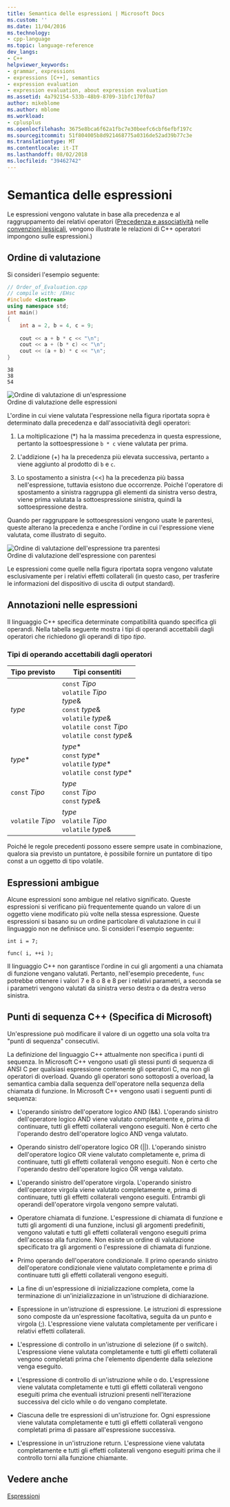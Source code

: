 ```yaml
---
title: Semantica delle espressioni | Microsoft Docs
ms.custom: ''
ms.date: 11/04/2016
ms.technology:
- cpp-language
ms.topic: language-reference
dev_langs:
- C++
helpviewer_keywords:
- grammar, expressions
- expressions [C++], semantics
- expression evaluation
- expression evaluation, about expression evaluation
ms.assetid: 4a792154-533b-48b9-8709-31bfc170f0a7
author: mikeblome
ms.author: mblome
ms.workload:
- cplusplus
ms.openlocfilehash: 3675e8bca6f62a1fbc7e30beefc6cbf6efbf197c
ms.sourcegitcommit: 51f804005b8d921468775a0316de52ad39b77c3e
ms.translationtype: MT
ms.contentlocale: it-IT
ms.lasthandoff: 08/02/2018
ms.locfileid: "39462742"
---
```

# <a name="semantics-of-expressions"></a>Semantica delle espressioni
Le espressioni vengono valutate in base alla precedenza e al raggruppamento dei relativi operatori ([Precedenza e associatività](../cpp/cpp-built-in-operators-precedence-and-associativity.md) nelle [convenzioni lessicali](../cpp/lexical-conventions.md), vengono illustrate le relazioni di C++ operatori impongono sulle espressioni.)  
  
## <a name="order-of-evaluation"></a>Ordine di valutazione  
 Si consideri l'esempio seguente:  
  
```cpp  
// Order_of_Evaluation.cpp  
// compile with: /EHsc  
#include <iostream>  
using namespace std;  
int main()  
{  
    int a = 2, b = 4, c = 9;  
  
    cout << a + b * c << "\n";  
    cout << a + (b * c) << "\n";  
    cout << (a + b) * c << "\n";  
}  
```  
  
```Output  
38  
38  
54  
```  
  
 ![Ordine di valutazione di un'espressione](../cpp/media/vc38zv1.gif "vc38ZV1")  
Ordine di valutazione delle espressioni  
  
 L'ordine in cui viene valutata l'espressione nella figura riportata sopra è determinato dalla precedenza e dall'associatività degli operatori:  
  
1.  La moltiplicazione (*) ha la massima precedenza in questa espressione, pertanto la sottoespressione `b * c` viene valutata per prima.  
  
2.  L'addizione (+) ha la precedenza più elevata successiva, pertanto `a` viene aggiunto al prodotto di `b` e `c`.  
  
3.  Lo spostamento a sinistra (<<) ha la precedenza più bassa nell'espressione, tuttavia esistono due occorrenze. Poiché l'operatore di spostamento a sinistra raggruppa gli elementi da sinistra verso destra, viene prima valutata la sottoespressione sinistra, quindi la sottoespressione destra.  
  
 Quando per raggruppare le sottoespressioni vengono usate le parentesi, queste alterano la precedenza e anche l'ordine in cui l'espressione viene valutata, come illustrato di seguito.  
  
 ![Ordine di valutazione dell'espressione tra parentesi](../cpp/media/vc38zv2.gif "vc38ZV2")  
Ordine di valutazione dell'espressione con parentesi  
  
 Le espressioni come quelle nella figura riportata sopra vengono valutate esclusivamente per i relativi effetti collaterali (in questo caso, per trasferire le informazioni del dispositivo di uscita di output standard).  
  
## <a name="notation-in-expressions"></a>Annotazioni nelle espressioni  
 Il linguaggio C++ specifica determinate compatibilità quando specifica gli operandi. Nella tabella seguente mostra i tipi di operandi accettabili dagli operatori che richiedono gli operandi di tipo *tipo*.  
  
### <a name="operand-types-acceptable-to-operators"></a>Tipi di operando accettabili dagli operatori  
  
|Tipo previsto|Tipi consentiti|  
|-------------------|-------------------|  
|*type*|`const` *Tipo*<br /> `volatile` *Tipo*<br /> *type*&<br /> `const` *type*&<br /> `volatile` *type*&<br /> `volatile const` *Tipo*<br /> `volatile const` *type*&|  
|*type*\*|*type*\*<br /> `const` *type*\*<br /> `volatile` *type*\*<br /> `volatile const` *type*\*|  
|`const` *Tipo*|*type*<br /> `const` *Tipo*<br />`const` *type*&|  
|`volatile` *Tipo*|*type*<br /> `volatile` *Tipo*<br /> `volatile` *type*&|  
  
 Poiché le regole precedenti possono essere sempre usate in combinazione, qualora sia previsto un puntatore, è possibile fornire un puntatore di tipo const a un oggetto di tipo volatile.  
  
## <a name="ambiguous-expressions"></a>Espressioni ambigue  
 Alcune espressioni sono ambigue nel relativo significato. Queste espressioni si verificano più frequentemente quando un valore di un oggetto viene modificato più volte nella stessa espressione. Queste espressioni si basano su un ordine particolare di valutazione in cui il linguaggio non ne definisce uno. Si consideri l'esempio seguente:  
  
```  
int i = 7;  
  
func( i, ++i );  
```  
  
 Il linguaggio C++ non garantisce l'ordine in cui gli argomenti a una chiamata di funzione vengano valutati. Pertanto, nell'esempio precedente, `func` potrebbe ottenere i valori 7 e 8 o 8 e 8 per i relativi parametri, a seconda se i parametri vengono valutati da sinistra verso destra o da destra verso sinistra.  
  
## <a name="c-sequence-points-microsoft-specific"></a>Punti di sequenza C++ (Specifica di Microsoft)  
 Un'espressione può modificare il valore di un oggetto una sola volta tra "punti di sequenza" consecutivi.  
  
 La definizione del linguaggio C++ attualmente non specifica i punti di sequenza. In Microsoft C++ vengono usati gli stessi punti di sequenza di ANSI C per qualsiasi espressione contenente gli operatori C, ma non gli operatori di overload. Quando gli operatori sono sottoposti a overload, la semantica cambia dalla sequenza dell'operatore nella sequenza della chiamata di funzione. In Microsoft C++ vengono usati i seguenti punti di sequenza:  
  
-   L'operando sinistro dell'operatore logico AND (&&). L'operando sinistro dell'operatore logico AND viene valutato completamente e, prima di continuare, tutti gli effetti collaterali vengono eseguiti. Non è certo che l'operando destro dell'operatore logico AND venga valutato.  
  
-   Operando sinistro dell'operatore logico OR (&#124;&#124;). L'operando sinistro dell'operatore logico OR viene valutato completamente e, prima di continuare, tutti gli effetti collaterali vengono eseguiti. Non è certo che l'operando destro dell'operatore logico OR venga valutato.  
  
-   L'operando sinistro dell'operatore virgola. L'operando sinistro dell'operatore virgola viene valutato completamente e, prima di continuare, tutti gli effetti collaterali vengono eseguiti. Entrambi gli operandi dell'operatore virgola vengono sempre valutati.  
  
-   Operatore chiamata di funzione. L'espressione di chiamata di funzione e tutti gli argomenti di una funzione, inclusi gli argomenti predefiniti, vengono valutati e tutti gli effetti collaterali vengono eseguiti prima dell'accesso alla funzione. Non esiste un ordine di valutazione specificato tra gli argomenti o l'espressione di chiamata di funzione.  
  
-   Primo operando dell'operatore condizionale. Il primo operando sinistro dell'operatore condizionale viene valutato completamente e prima di continuare tutti gli effetti collaterali vengono eseguiti.  
  
-   La fine di un'espressione di inizializzazione completa, come la terminazione di un'inizializzazione in un'istruzione di dichiarazione.  
  
-   Espressione in un'istruzione di espressione. Le istruzioni di espressione sono composte da un'espressione facoltativa, seguita da un punto e virgola (;). L'espressione viene valutata completamente per verificare i relativi effetti collaterali.  
  
-   L'espressione di controllo in un'istruzione di selezione (if o switch). L'espressione viene valutata completamente e tutti gli effetti collaterali vengono completati prima che l'elemento dipendente dalla selezione venga eseguito.  
  
-   L'espressione di controllo di un'istruzione while o do. L'espressione viene valutata completamente e tutti gli effetti collaterali vengono eseguiti prima che eventuali istruzioni presenti nell'iterazione successiva del ciclo while o do vengano completate.  
  
-   Ciascuna delle tre espressioni di un'istruzione for. Ogni espressione viene valutata completamente e tutti gli effetti collaterali vengono completati prima di passare all'espressione successiva.  
  
-   L'espressione in un'istruzione return. L'espressione viene valutata completamente e tutti gli effetti collaterali vengono eseguiti prima che il controllo torni alla funzione chiamante.  
  
## <a name="see-also"></a>Vedere anche  
 [Espressioni](../cpp/expressions-cpp.md)